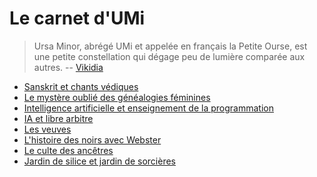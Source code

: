 # Le carnet d'UMi

 > Ursa Minor, abrégé UMi et appelée en français la Petite Ourse, est une petite constellation qui dégage peu de lumière comparée aux autres. 
 > -- [Vikidia](https://fr.vikidia.org/wiki/Petite_Ourse)
  
   - [Sanskrit et chants védiques](../sanskrit/c01.md)  
  - [Le mystère oublié des généalogies féminines](mystere.md)  
  - [Intelligence artificielle et enseignement de la programmation](ia-pedagogie-developpement-web.md) 
  - [IA et libre arbitre](le-libre-arbitre.md)
  - [Les veuves](les-veuves.md)
  - [L'histoire des noirs avec Webster](webster.md)
  - [Le culte des ancêtres](short-expedition-01.md)
  - [Jardin de silice et jardin de sorcières](first-roadtrip.md) 